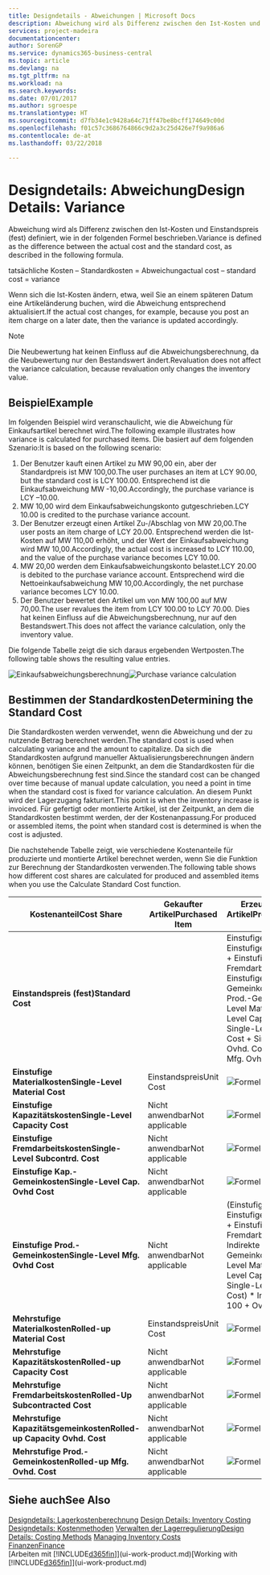 ```yaml
---
title: Designdetails - Abweichungen | Microsoft Docs
description: Abweichung wird als Differenz zwischen den Ist-Kosten und Einstandspreis (fest) definiert, wie in der folgenden Formel beschrieben.
services: project-madeira
documentationcenter: 
author: SorenGP
ms.service: dynamics365-business-central
ms.topic: article
ms.devlang: na
ms.tgt_pltfrm: na
ms.workload: na
ms.search.keywords: 
ms.date: 07/01/2017
ms.author: sgroespe
ms.translationtype: HT
ms.sourcegitcommit: d7fb34e1c9428a64c71ff47be8bcff174649c00d
ms.openlocfilehash: f01c57c3686764866c9d2a3c25d426e7f9a986a6
ms.contentlocale: de-at
ms.lasthandoff: 03/22/2018

---
```

# <a name="design-details-variance"></a><span data-ttu-id="fa43b-103">Designdetails: Abweichung</span><span class="sxs-lookup"><span data-stu-id="fa43b-103">Design Details: Variance</span></span>
<span data-ttu-id="fa43b-104">Abweichung wird als Differenz zwischen den Ist-Kosten und Einstandspreis (fest) definiert, wie in der folgenden Formel beschrieben.</span><span class="sxs-lookup"><span data-stu-id="fa43b-104">Variance is defined as the difference between the actual cost and the standard cost, as described in the following formula.</span></span>  

 <span data-ttu-id="fa43b-105">tatsächliche Kosten – Standardkosten = Abweichung</span><span class="sxs-lookup"><span data-stu-id="fa43b-105">actual cost – standard cost = variance</span></span>  

 <span data-ttu-id="fa43b-106">Wenn sich die Ist-Kosten ändern, etwa, weil Sie an einem späteren Datum eine Artikeländerung buchen, wird die Abweichung entsprechend aktualisiert.</span><span class="sxs-lookup"><span data-stu-id="fa43b-106">If the actual cost changes, for example, because you post an item charge on a later date, then the variance is updated accordingly.</span></span>  

> [!NOTE]  
>  <span data-ttu-id="fa43b-107">Die Neubewertung hat keinen Einfluss auf die Abweichungsberechnung, da die Neubewertung nur den Bestandswert ändert.</span><span class="sxs-lookup"><span data-stu-id="fa43b-107">Revaluation does not affect the variance calculation, because revaluation only changes the inventory value.</span></span>  

## <a name="example"></a><span data-ttu-id="fa43b-108">Beispiel</span><span class="sxs-lookup"><span data-stu-id="fa43b-108">Example</span></span>  
 <span data-ttu-id="fa43b-109">Im folgenden Beispiel wird veranschaulicht, wie die Abweichung für Einkaufsartikel berechnet wird.</span><span class="sxs-lookup"><span data-stu-id="fa43b-109">The following example illustrates how variance is calculated for purchased items.</span></span> <span data-ttu-id="fa43b-110">Die basiert auf dem folgenden Szenario:</span><span class="sxs-lookup"><span data-stu-id="fa43b-110">It is based on the following scenario:</span></span>  

1.  <span data-ttu-id="fa43b-111">Der Benutzer kauft einen Artikel zu MW 90,00 ein, aber der Standardpreis ist MW 100,00.</span><span class="sxs-lookup"><span data-stu-id="fa43b-111">The user purchases an item at LCY 90.00, but the standard cost is LCY 100.00.</span></span> <span data-ttu-id="fa43b-112">Entsprechend ist die Einkaufsabweichung MW -10,00.</span><span class="sxs-lookup"><span data-stu-id="fa43b-112">Accordingly, the purchase variance is LCY –10.00.</span></span>  
2.  <span data-ttu-id="fa43b-113">MW 10,00 wird dem Einkaufsabweichungskonto gutgeschrieben.</span><span class="sxs-lookup"><span data-stu-id="fa43b-113">LCY 10.00 is credited to the purchase variance account.</span></span>  
3.  <span data-ttu-id="fa43b-114">Der Benutzer erzeugt einen Artikel Zu-/Abschlag von MW 20,00.</span><span class="sxs-lookup"><span data-stu-id="fa43b-114">The user posts an item charge of LCY 20.00.</span></span> <span data-ttu-id="fa43b-115">Entsprechend werden die Ist-Kosten auf MW 110,00 erhöht, und der Wert der Einkaufsabweichung wird MW 10,00.</span><span class="sxs-lookup"><span data-stu-id="fa43b-115">Accordingly, the actual cost is increased to LCY 110.00, and the value of the purchase variance becomes LCY 10.00.</span></span>  
4.  <span data-ttu-id="fa43b-116">MW 20,00 werden dem Einkaufsabweichungskonto belastet.</span><span class="sxs-lookup"><span data-stu-id="fa43b-116">LCY 20.00 is debited to the purchase variance account.</span></span> <span data-ttu-id="fa43b-117">Entsprechend wird die Nettoeinkaufsabweichung MW 10,00.</span><span class="sxs-lookup"><span data-stu-id="fa43b-117">Accordingly, the net purchase variance becomes LCY 10.00.</span></span>  
5.  <span data-ttu-id="fa43b-118">Der Benutzer bewertet den Artikel um von MW 100,00 auf MW 70,00.</span><span class="sxs-lookup"><span data-stu-id="fa43b-118">The user revalues the item from LCY 100.00 to LCY 70.00.</span></span> <span data-ttu-id="fa43b-119">Dies hat keinen Einfluss auf die Abweichungsberechnung, nur auf den Bestandswert.</span><span class="sxs-lookup"><span data-stu-id="fa43b-119">This does not affect the variance calculation, only the inventory value.</span></span>  

 <span data-ttu-id="fa43b-120">Die folgende Tabelle zeigt die sich daraus ergebenden Wertposten.</span><span class="sxs-lookup"><span data-stu-id="fa43b-120">The following table shows the resulting value entries.</span></span>  

 <span data-ttu-id="fa43b-121">![Einkaufsabweichungsberechnung](media/design_details_inventory_costing_11_purchase_variance.png "design_details_inventory_costing_11_purchase_variance")</span><span class="sxs-lookup"><span data-stu-id="fa43b-121">![Purchase variance calculation](media/design_details_inventory_costing_11_purchase_variance.png "design_details_inventory_costing_11_purchase_variance")</span></span>  

## <a name="determining-the-standard-cost"></a><span data-ttu-id="fa43b-122">Bestimmen der Standardkosten</span><span class="sxs-lookup"><span data-stu-id="fa43b-122">Determining the Standard Cost</span></span>  
 <span data-ttu-id="fa43b-123">Die Standardkosten werden verwendet, wenn die Abweichung und der zu nutzende Betrag berechnet werden.</span><span class="sxs-lookup"><span data-stu-id="fa43b-123">The standard cost is used when calculating variance and the amount to capitalize.</span></span> <span data-ttu-id="fa43b-124">Da sich die Standardkosten aufgrund manueller Aktualisierungsberechnungen ändern können, benötigen Sie einen Zeitpunkt, an dem die Standardkosten für die Abweichungsberechnung fest sind.</span><span class="sxs-lookup"><span data-stu-id="fa43b-124">Since the standard cost can be changed over time because of manual update calculation, you need a point in time when the standard cost is fixed for variance calculation.</span></span> <span data-ttu-id="fa43b-125">An diesem Punkt wird der Lagerzugang fakturiert.</span><span class="sxs-lookup"><span data-stu-id="fa43b-125">This point is when the inventory increase is invoiced.</span></span> <span data-ttu-id="fa43b-126">Für gefertigt oder montierte Artikel, ist der Zeitpunkt, an dem die Standardkosten bestimmt werden, der der Kostenanpassung.</span><span class="sxs-lookup"><span data-stu-id="fa43b-126">For produced or assembled items, the point when standard cost is determined is when the cost is adjusted.</span></span>  

 <span data-ttu-id="fa43b-127">Die nachstehende Tabelle zeigt, wie verschiedene Kostenanteile für produzierte und montierte Artikel berechnet werden, wenn Sie die Funktion zur Berechnung der Standardkosten verwenden.</span><span class="sxs-lookup"><span data-stu-id="fa43b-127">The following table shows how different cost shares are calculated for produced and assembled items when you use the Calculate Standard Cost function.</span></span>  

|<span data-ttu-id="fa43b-128">Kostenanteil</span><span class="sxs-lookup"><span data-stu-id="fa43b-128">Cost Share</span></span>|<span data-ttu-id="fa43b-129">Gekaufter Artikel</span><span class="sxs-lookup"><span data-stu-id="fa43b-129">Purchased Item</span></span>|<span data-ttu-id="fa43b-130">Erzeugter/Montierter Artikel</span><span class="sxs-lookup"><span data-stu-id="fa43b-130">Produced/Assembled Item</span></span>|  
|----------------|--------------------|------------------------------|  
|<span data-ttu-id="fa43b-131">**Einstandspreis (fest)**</span><span class="sxs-lookup"><span data-stu-id="fa43b-131">**Standard Cost**</span></span>||<span data-ttu-id="fa43b-132">Einstufige Materialkosten + Einstufige Kapazitätskosten + Einstufige Fremdarbeitskosten + Einstufige Kap.-Gemeinkosten + Einstufige Prod.-Gemeinkosten</span><span class="sxs-lookup"><span data-stu-id="fa43b-132">Single-Level Material Cost + Single-Level Capacity Cost + Single-Level Subcontrd. Cost + Single-Level Cap. Ovhd. Cost + Single-Level Mfg. Ovhd. Cost</span></span>|  
|<span data-ttu-id="fa43b-133">**Einstufige Materialkosten**</span><span class="sxs-lookup"><span data-stu-id="fa43b-133">**Single-Level Material Cost**</span></span>|<span data-ttu-id="fa43b-134">Einstandspreis</span><span class="sxs-lookup"><span data-stu-id="fa43b-134">Unit Cost</span></span>|<span data-ttu-id="fa43b-135">![Formel 1](media/design_details_inventory_costing_11_equation_1.png "design_details_inventory_costing_11_equation_1")</span><span class="sxs-lookup"><span data-stu-id="fa43b-135">![Equation 1](media/design_details_inventory_costing_11_equation_1.png "design_details_inventory_costing_11_equation_1")</span></span>|  
|<span data-ttu-id="fa43b-136">**Einstufige Kapazitätskosten**</span><span class="sxs-lookup"><span data-stu-id="fa43b-136">**Single-Level Capacity Cost**</span></span>|<span data-ttu-id="fa43b-137">Nicht anwendbar</span><span class="sxs-lookup"><span data-stu-id="fa43b-137">Not applicable</span></span>|<span data-ttu-id="fa43b-138">![Formel 2](media/design_details_inventory_costing_11_equation_2.png "design_details_inventory_costing_11_equation_2")</span><span class="sxs-lookup"><span data-stu-id="fa43b-138">![Equation 2](media/design_details_inventory_costing_11_equation_2.png "design_details_inventory_costing_11_equation_2")</span></span>|  
|<span data-ttu-id="fa43b-139">**Einstufige Fremdarbeitskosten**</span><span class="sxs-lookup"><span data-stu-id="fa43b-139">**Single-Level Subcontrd. Cost**</span></span>|<span data-ttu-id="fa43b-140">Nicht anwendbar</span><span class="sxs-lookup"><span data-stu-id="fa43b-140">Not applicable</span></span>|<span data-ttu-id="fa43b-141">![Formel 3](media/design_details_inventory_costing_11_equation_3.png "design_details_inventory_costing_11_equation_3")</span><span class="sxs-lookup"><span data-stu-id="fa43b-141">![Equation 3](media/design_details_inventory_costing_11_equation_3.png "design_details_inventory_costing_11_equation_3")</span></span>|  
|<span data-ttu-id="fa43b-142">**Einstufige Kap.-Gemeinkosten**</span><span class="sxs-lookup"><span data-stu-id="fa43b-142">**Single-Level Cap. Ovhd Cost**</span></span>|<span data-ttu-id="fa43b-143">Nicht anwendbar</span><span class="sxs-lookup"><span data-stu-id="fa43b-143">Not applicable</span></span>|<span data-ttu-id="fa43b-144">![Formel 4](media/design_details_inventory_costing_11_equation_4.png "design_details_inventory_costing_11_equation_4")</span><span class="sxs-lookup"><span data-stu-id="fa43b-144">![Equation 4](media/design_details_inventory_costing_11_equation_4.png "design_details_inventory_costing_11_equation_4")</span></span>|  
|<span data-ttu-id="fa43b-145">**Einstufige Prod.-Gemeinkosten**</span><span class="sxs-lookup"><span data-stu-id="fa43b-145">**Single-Level Mfg. Ovhd Cost**</span></span>|<span data-ttu-id="fa43b-146">Nicht anwendbar</span><span class="sxs-lookup"><span data-stu-id="fa43b-146">Not applicable</span></span>|<span data-ttu-id="fa43b-147">(Einstufige Materialkosten + Einstufige Kapazitätskosten + Einstufige Fremdarbeitskosten) \* Indirekte Kosten %/100 + Gemeinkostensatz</span><span class="sxs-lookup"><span data-stu-id="fa43b-147">(Single-Level Material Cost + Single-Level Capacity Cost + Single-Level Subcontrd. Cost) \* Indirect Cost % / 100 + Overhead Rate</span></span>|  
|<span data-ttu-id="fa43b-148">**Mehrstufige Materialkosten**</span><span class="sxs-lookup"><span data-stu-id="fa43b-148">**Rolled-up Material Cost**</span></span>|<span data-ttu-id="fa43b-149">Einstandspreis</span><span class="sxs-lookup"><span data-stu-id="fa43b-149">Unit Cost</span></span>|<span data-ttu-id="fa43b-150">![Formel 5](media/design_details_inventory_costing_11_equation_5.png "design_details_inventory_costing_11_equation_5")</span><span class="sxs-lookup"><span data-stu-id="fa43b-150">![Equation 5](media/design_details_inventory_costing_11_equation_5.png "design_details_inventory_costing_11_equation_5")</span></span>|  
|<span data-ttu-id="fa43b-151">**Mehrstufige Kapazitätskosten**</span><span class="sxs-lookup"><span data-stu-id="fa43b-151">**Rolled-up Capacity Cost**</span></span>|<span data-ttu-id="fa43b-152">Nicht anwendbar</span><span class="sxs-lookup"><span data-stu-id="fa43b-152">Not applicable</span></span>|<span data-ttu-id="fa43b-153">![Formel 6](media/design_details_inventory_costing_11_equation_6.png "design_details_inventory_costing_11_equation_6")</span><span class="sxs-lookup"><span data-stu-id="fa43b-153">![Equation 6](media/design_details_inventory_costing_11_equation_6.png "design_details_inventory_costing_11_equation_6")</span></span>|  
|<span data-ttu-id="fa43b-154">**Mehrstufige Fremdarbeitskosten**</span><span class="sxs-lookup"><span data-stu-id="fa43b-154">**Rolled-Up Subcontracted Cost**</span></span>|<span data-ttu-id="fa43b-155">Nicht anwendbar</span><span class="sxs-lookup"><span data-stu-id="fa43b-155">Not applicable</span></span>|<span data-ttu-id="fa43b-156">![Formel 7](media/design_details_inventory_costing_11_equation_7.png "design_details_inventory_costing_11_equation_7")</span><span class="sxs-lookup"><span data-stu-id="fa43b-156">![Equation 7](media/design_details_inventory_costing_11_equation_7.png "design_details_inventory_costing_11_equation_7")</span></span>|  
|<span data-ttu-id="fa43b-157">**Mehrstufige Kapazitätsgemeinkosten**</span><span class="sxs-lookup"><span data-stu-id="fa43b-157">**Rolled-up Capacity Ovhd. Cost**</span></span>|<span data-ttu-id="fa43b-158">Nicht anwendbar</span><span class="sxs-lookup"><span data-stu-id="fa43b-158">Not applicable</span></span>|<span data-ttu-id="fa43b-159">![Formel 8](media/design_details_inventory_costing_11_equation_8.png "design_details_inventory_costing_11_equation_8")</span><span class="sxs-lookup"><span data-stu-id="fa43b-159">![Equation 8](media/design_details_inventory_costing_11_equation_8.png "design_details_inventory_costing_11_equation_8")</span></span>|  
|<span data-ttu-id="fa43b-160">**Mehrstufige Prod.-Gemeinkosten**</span><span class="sxs-lookup"><span data-stu-id="fa43b-160">**Rolled-up Mfg. Ovhd. Cost**</span></span>|<span data-ttu-id="fa43b-161">Nicht anwendbar</span><span class="sxs-lookup"><span data-stu-id="fa43b-161">Not applicable</span></span>|<span data-ttu-id="fa43b-162">![Formel 9](media/design_details_inventory_costing_11_equation_9.png "design_details_inventory_costing_11_equation_9")</span><span class="sxs-lookup"><span data-stu-id="fa43b-162">![Equation 9](media/design_details_inventory_costing_11_equation_9.png "design_details_inventory_costing_11_equation_9")</span></span>|  

## <a name="see-also"></a><span data-ttu-id="fa43b-163">Siehe auch</span><span class="sxs-lookup"><span data-stu-id="fa43b-163">See Also</span></span>  
 <span data-ttu-id="fa43b-164">[Designdetails: Lagerkostenberechnung](design-details-inventory-costing.md) </span><span class="sxs-lookup"><span data-stu-id="fa43b-164">[Design Details: Inventory Costing](design-details-inventory-costing.md) </span></span>  
 <span data-ttu-id="fa43b-165">[Designdetails: Kostenmethoden](design-details-costing-methods.md) [Verwalten der Lagerregulierung](finance-manage-inventory-costs.md)</span><span class="sxs-lookup"><span data-stu-id="fa43b-165">[Design Details: Costing Methods](design-details-costing-methods.md) [Managing Inventory Costs](finance-manage-inventory-costs.md)</span></span>  
 [<span data-ttu-id="fa43b-166">Finanzen</span><span class="sxs-lookup"><span data-stu-id="fa43b-166">Finance</span></span>](finance.md)  
 <span data-ttu-id="fa43b-167">[Arbeiten mit [!INCLUDE[d365fin](includes/d365fin_md.md)]](ui-work-product.md)</span><span class="sxs-lookup"><span data-stu-id="fa43b-167">[Working with [!INCLUDE[d365fin](includes/d365fin_md.md)]](ui-work-product.md)</span></span>

